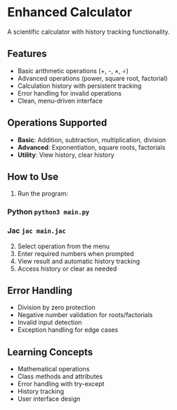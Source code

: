 # Enhanced Calculator

A scientific calculator with history tracking functionality.

## Features
- Basic arithmetic operations (+, -, ×, ÷)
- Advanced operations (power, square root, factorial)
- Calculation history with persistent tracking
- Error handling for invalid operations
- Clean, menu-driven interface

## Operations Supported
- **Basic**: Addition, subtraction, multiplication, division
- **Advanced**: Exponentiation, square roots, factorials
- **Utility**: View history, clear history

## How to Use
1. Run the program:
### Python `python3 main.py`
### Jac `jac main.jac`
2. Select operation from the menu
3. Enter required numbers when prompted
4. View result and automatic history tracking
5. Access history or clear as needed

## Error Handling
- Division by zero protection
- Negative number validation for roots/factorials
- Invalid input detection
- Exception handling for edge cases

## Learning Concepts
- Mathematical operations
- Class methods and attributes
- Error handling with try-except
- History tracking
- User interface design